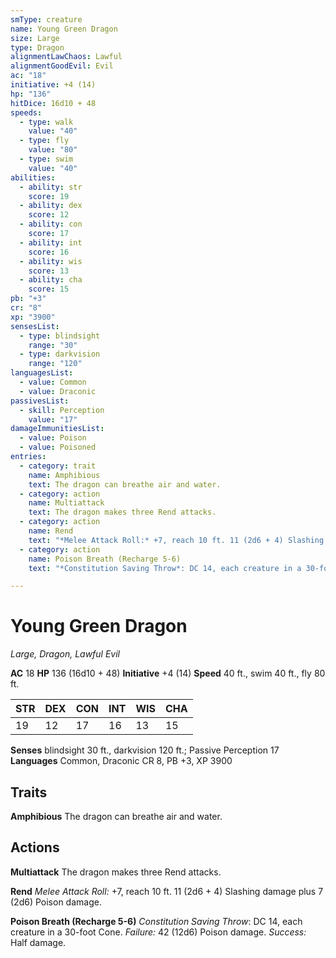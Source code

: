 ```yaml
---
smType: creature
name: Young Green Dragon
size: Large
type: Dragon
alignmentLawChaos: Lawful
alignmentGoodEvil: Evil
ac: "18"
initiative: +4 (14)
hp: "136"
hitDice: 16d10 + 48
speeds:
  - type: walk
    value: "40"
  - type: fly
    value: "80"
  - type: swim
    value: "40"
abilities:
  - ability: str
    score: 19
  - ability: dex
    score: 12
  - ability: con
    score: 17
  - ability: int
    score: 16
  - ability: wis
    score: 13
  - ability: cha
    score: 15
pb: "+3"
cr: "8"
xp: "3900"
sensesList:
  - type: blindsight
    range: "30"
  - type: darkvision
    range: "120"
languagesList:
  - value: Common
  - value: Draconic
passivesList:
  - skill: Perception
    value: "17"
damageImmunitiesList:
  - value: Poison
  - value: Poisoned
entries:
  - category: trait
    name: Amphibious
    text: The dragon can breathe air and water.
  - category: action
    name: Multiattack
    text: The dragon makes three Rend attacks.
  - category: action
    name: Rend
    text: "*Melee Attack Roll:* +7, reach 10 ft. 11 (2d6 + 4) Slashing damage plus 7 (2d6) Poison damage."
  - category: action
    name: Poison Breath (Recharge 5-6)
    text: "*Constitution Saving Throw*: DC 14, each creature in a 30-foot Cone. *Failure:*  42 (12d6) Poison damage. *Success:*  Half damage."

---
```


# Young Green Dragon
*Large, Dragon, Lawful Evil*

**AC** 18
**HP** 136 (16d10 + 48)
**Initiative** +4 (14)
**Speed** 40 ft., swim 40 ft., fly 80 ft.

| STR | DEX | CON | INT | WIS | CHA |
| --- | --- | --- | --- | --- | --- |
| 19 | 12 | 17 | 16 | 13 | 15 |

**Senses** blindsight 30 ft., darkvision 120 ft.; Passive Perception 17
**Languages** Common, Draconic
CR 8, PB +3, XP 3900

## Traits

**Amphibious**
The dragon can breathe air and water.

## Actions

**Multiattack**
The dragon makes three Rend attacks.

**Rend**
*Melee Attack Roll:* +7, reach 10 ft. 11 (2d6 + 4) Slashing damage plus 7 (2d6) Poison damage.

**Poison Breath (Recharge 5-6)**
*Constitution Saving Throw*: DC 14, each creature in a 30-foot Cone. *Failure:*  42 (12d6) Poison damage. *Success:*  Half damage.
